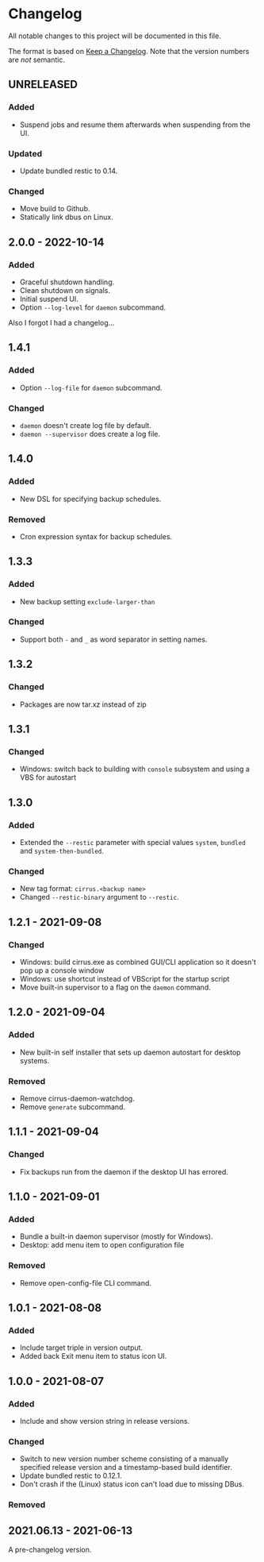 # Changelog
All notable changes to this project will be documented in this file.

The format is based on [Keep a Changelog](https://keepachangelog.com/en/1.0.0/). Note that
the version numbers are *not* semantic.

## UNRELEASED
### Added
* Suspend jobs and resume them afterwards when suspending from the UI.

### Updated
* Update bundled restic to 0.14.

### Changed
* Move build to Github.
* Statically link dbus on Linux.

## 2.0.0 - 2022-10-14
### Added
* Graceful shutdown handling.
* Clean shutdown on signals.
* Initial suspend UI.
* Option `--log-level` for `daemon` subcommand.

Also I forgot I had a changelog...

## 1.4.1
### Added
* Option `--log-file` for `daemon` subcommand.

### Changed
* `daemon` doesn't create log file by default.
* `daemon --supervisor` does create a log file.

## 1.4.0
### Added
* New DSL for specifying backup schedules.

### Removed
* Cron expression syntax for backup schedules.

## 1.3.3
### Added
* New backup setting `exclude-larger-than`

### Changed
* Support both `-` and `_` as word separator in setting names.

## 1.3.2
### Changed
* Packages are now tar.xz instead of zip

## 1.3.1
### Changed
* Windows: switch back to building with `console` subsystem and using a VBS for autostart

## 1.3.0
### Added
* Extended the `--restic` parameter with special values `system`, `bundled` and `system-then-bundled`.

### Changed
* New tag format: `cirrus.<backup name>`
* Changed `--restic-binary` argument to `--restic`.

## 1.2.1 - 2021-09-08
### Changed
* Windows: build cirrus.exe as combined GUI/CLI application so it doesn't pop up a console window
* Windows: use shortcut instead of VBScript for the startup script
* Move built-in supervisor to a flag on the `daemon` command.

## 1.2.0 - 2021-09-04
### Added
* New built-in self installer that sets up daemon autostart for desktop systems.

### Removed
* Remove cirrus-daemon-watchdog.
* Remove `generate` subcommand.

## 1.1.1 - 2021-09-04
### Changed
* Fix backups run from the daemon if the desktop UI has errored.

## 1.1.0 - 2021-09-01
### Added
* Bundle a built-in daemon supervisor (mostly for Windows).
* Desktop: add menu item to open configuration file

### Removed
* Remove open-config-file CLI command.

## 1.0.1 - 2021-08-08
### Added
* Include target triple in version output.
* Added back Exit menu item to status icon UI.

## 1.0.0 - 2021-08-07
### Added
* Include and show version string in release versions.

### Changed
* Switch to new version number scheme consisting of a manually specified release version
  and a timestamp-based build identifier.
* Update bundled restic to 0.12.1.
* Don't crash if the (Linux) status icon can't load due to missing DBus.

### Removed

## 2021.06.13 - 2021-06-13
A pre-changelog version.

